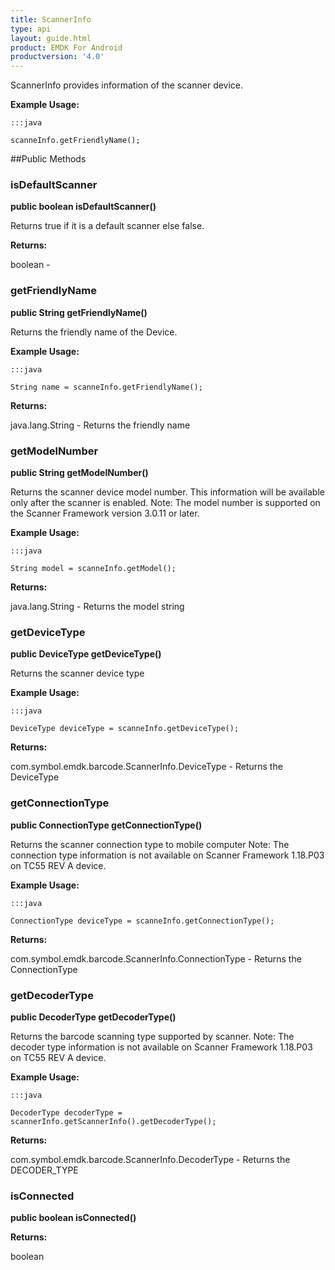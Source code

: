 ```yaml
---
title: ScannerInfo
type: api
layout: guide.html
product: EMDK For Android
productversion: '4.0'
---
```



ScannerInfo provides information of the scanner device.
 
 

**Example Usage:**
	
	:::java
	
	scanneInfo.getFriendlyName();
	


##Public Methods

### isDefaultScanner

**public boolean isDefaultScanner()**

Returns true if it is a default scanner else false.

**Returns:**

boolean - 

### getFriendlyName

**public String getFriendlyName()**

Returns the friendly name of the Device.
 
 

**Example Usage:**
	
	:::java
	
	String name = scanneInfo.getFriendlyName();
	


**Returns:**

java.lang.String - Returns the friendly name

### getModelNumber

**public String getModelNumber()**

Returns the scanner device model number. This information will be available only after the scanner is enabled.
 Note: The model number is supported on the Scanner Framework version 3.0.11 or later.
 
 

**Example Usage:**
	
	:::java
	
	String model = scanneInfo.getModel();
	


**Returns:**

java.lang.String - Returns the model string

### getDeviceType

**public DeviceType getDeviceType()**

Returns the scanner device type
 
 

**Example Usage:**
	
	:::java
	
	DeviceType deviceType = scanneInfo.getDeviceType();
	


**Returns:**

com.symbol.emdk.barcode.ScannerInfo.DeviceType - Returns the DeviceType

### getConnectionType

**public ConnectionType getConnectionType()**

Returns the scanner connection type to mobile computer
 Note: The connection type information is not available on Scanner Framework 1.18.P03 on TC55 REV A device.
 

**Example Usage:**
	
	:::java
	
	ConnectionType deviceType = scanneInfo.getConnectionType();
	


**Returns:**

com.symbol.emdk.barcode.ScannerInfo.ConnectionType - Returns the ConnectionType

### getDecoderType

**public DecoderType getDecoderType()**

Returns the barcode scanning type supported by scanner.
 Note: The decoder type information is not available on Scanner Framework 1.18.P03 on TC55 REV A device.
 
 

**Example Usage:**
	
	:::java
	
	DecoderType decoderType = scannerInfo.getScannerInfo().getDecoderType();
	


**Returns:**

com.symbol.emdk.barcode.ScannerInfo.DecoderType - Returns the DECODER_TYPE

### isConnected

**public boolean isConnected()**



**Returns:**

boolean












